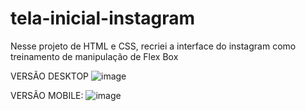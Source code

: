 # tela-inicial-instagram
Nesse projeto de HTML e CSS, recriei a interface do instagram como treinamento de manipulação de Flex Box


VERSÃO DESKTOP
![image](https://user-images.githubusercontent.com/107261997/177011056-bb2b6a4c-280e-4811-b6fc-136282a67ace.png)








VERSÃO MOBILE:
![image](https://user-images.githubusercontent.com/107261997/177011079-2f97df9c-2b66-49be-86c3-02045881cb9d.png)
